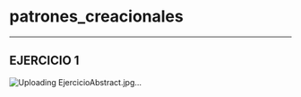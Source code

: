 # patrones_creacionales

-------------
 EJERCICIO 1
--------------
![Uploading EjercicioAbstract.jpg…]()


